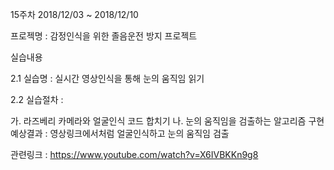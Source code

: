 15주차 2018/12/03 ~ 2018/12/10

프로젝명 : 감정인식을 위한 졸음운전 방지 프로젝트

실습내용

2.1 실습명 : 실시간 영상인식을 통해 눈의 움직임 읽기

2.2 실습절차 :

가. 라즈베리 카메라와 얼굴인식 코드 합치기
나. 눈의 움직임을 검출하는 알고리즘 구현
예상결과 : 영상링크에서처럼 얼굴인식하고 눈의 움직임 검출

관련링크 : https://www.youtube.com/watch?v=X6IVBKKn9g8
